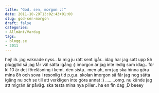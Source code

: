 ```yaml
---
title: "God, sen, morgon :)"
date: 2011-10-20T13:02:43+01:00
slug: god-sen-morgon
draft: false
categories:
- Allmänt/Vardag
tags:
- blogg.se
- 2011
---
```

hej! ih. jag vaknade nyss.. la mig ju rätt sent igår.. idag har jag satt upp 8h pluggtid så jag får väl sätta igång :) imorgon är jag inte ledig som idag.. för kl 10 är det föreläsning i kemi, den sista.. men ah, om jag ska hinna göra mina 8h och sova i resonlig tid p.g.a. skolan imorgon så får jag nog sätta igång nu och se till att verkligen inte göra annat :) ........omg. nu kände jag att migrän är påväg. ska testa mina nya piller.. ha en fin dag ;D beeey